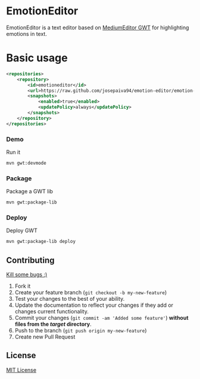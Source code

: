 # EmotionEditor

EmotionEditor is a text editor based on [MediumEditor GWT](https://github.com/josepaiva94/medium-editor-gwt)
for highlighting emotions in text.

# Basic usage

```xml
<repositories>
    <repository>
        <id>emotioneditor</id>
        <url>https://raw.github.com/josepaiva94/emotion-editor/emotion-editor-0.0.1</url>
        <snapshots>
            <enabled>true</enabled>
            <updatePolicy>always</updatePolicy>
        </snapshots>
    </repository>
</repositories>
```

### Demo

Run it

```bash
mvn gwt:devmode
```

### Package

Package a GWT lib

```bash
mvn gwt:package-lib
```

### Deploy

Deploy GWT

```bash
mvn gwt:package-lib deploy
```

## Contributing

[Kill some bugs :)](https://github.com/josepaiva94/emotion-editor/issues?q=is%3Aopen+is%3Aissue+label%3Abug)

1. Fork it
2. Create your feature branch (`git checkout -b my-new-feature`)
3. Test your changes to the best of your ability.
4. Update the documentation to reflect your changes if they add or changes current functionality.
5. Commit your changes (`git commit -am 'Added some feature'`) **without files from the _target_ directory**.
6. Push to the branch (`git push origin my-new-feature`)
7. Create new Pull Request

## License

[MIT License](LICENSE)
